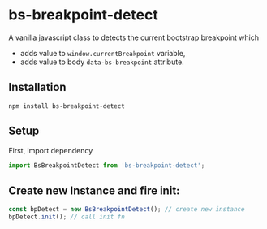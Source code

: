 # bs-breakpoint-detect
A vanilla javascript class to detects the current bootstrap breakpoint which
- adds value to `window.currentBreakpoint` variable,
- adds value to body `data-bs-breakpoint` attribute.

## Installation
```npm
npm install bs-breakpoint-detect
```

## Setup
First, import dependency
```javascript
import BsBreakpointDetect from 'bs-breakpoint-detect';
```

## Create new Instance and fire init:
```javascript
const bpDetect = new BsBreakpointDetect(); // create new instance
bpDetect.init(); // call init fn
```
